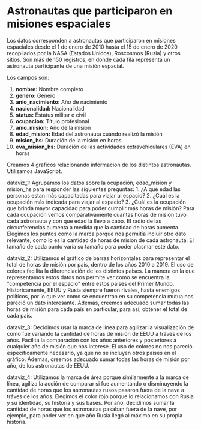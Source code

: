 # Astronautas que participaron en misiones espaciales

Los datos corresponden a astronautas que participaron en misiones espaciales desde el 1 de enero de 2010 hasta el 15 de enero de 2020 recopilados por la NASA (Estados Unidos), Roscosmos (Rusia) y otros sitios. Son más de 150 registros, en donde cada fila representa un astronauta participante de una misión espacial. 

Los campos son:

1. **nombre:** Nombre completo
2. **genero:** Género
3. **anio_nacimiento:** Año de nacimiento
4. **nacionalidad:** Nacionalidad
5. **status:** Estatus militar o civil
6. **ocupacion:** Título profesional
7. **anio_mision:** Año de la misión 
8. **edad_mision:** Edad del astronauta cuando realizó la misión
9. **mision_hs:** Duración de la misión en horas
10. **eva_mision_hs:** Duración de las actividades extravehiculares (EVA) en horas

Creamos 4 graficos relacionando informacion de los distintos astronautas.
Utilizamos JavaScript.

dataviz_1:
    Agrupamos los datos sobre la ocupación, edad_mision y mision_hs para responder las siguientes preguntas:
        1. ¿A qué edad las personas estan más capacitadas para viajar al espacio?
        2. ¿Cuál es la ocupación más indicada para viajar al espacio?
        3. ¿Cuál es la ocupación que brinda mayor capacidad para poder cumplir más horas de misión?
    Para cada ocupación vemos comparativamente cuantas horas de misión tuvo cada astronauta y con que edad la llevó a cabo. El radio de las circunferencias aumenta a medida que la cantidad de horas aumenta.
    Elegimos los puntos como la marca porque nos permitía incluir otro dato relevante, como lo es la cantidad de horas de mision de cada astronauta. El tamaño de cada punto varía su tamaño para poder plasmar este dato.

dataviz_2:
    Utilizamos el gráfico de barras horizontales para representar el total de horas de misión por país, dentro de los años 2010 a 2019. El uso de colores facilita la diferenciación de los distintos paises. La manera en la que representamos estos datos nos permite ver como se encuentra la "competencia por el espacio" entre estos paises del Primer Mundo. Historicamente, EEUU y Rusia siempre fueron rivales, hasta enemigos políticos, por lo que ver como se encuentran en su competencia mutua nos pareció un dato interesante.
    Ádemas, creemos adecuado sumar todas las horas de misión para cada país en particular, para así, obtener el total de cada país.

dataviz_3:
    Decidimos usar la marca de línea para agilizar la visualización de como fue variando la cantidad de horas de misión de EEUU a tráves de los años. Facilita la comparación con los años anteriores y posteriores a cualquier año de misión que nos interese. El uso de colores no nos pareció específicamente necesario, ya que no se incluyen otros países en el gráfico.
    Ádemas, creemos adecuado sumar todas las horas de misión por año, de los astronautas de EEUU.

dataviz_4:
    Utilizamos la marca de área porque similarmente a la marca de línea, agiliza la acción de comparar si fue aumentando o disminuyendo la cantidad de horas que los astronautas rusos pasaron fuera de la nave a tráves de los años. Elegimos el color rojo porque lo relacionamos con Rusia y su identidad, su historia y sus bases.
    Por año, decidimos sumar la cantidad de horas que los astronautas pasaban fuera de la nave, por ejemplo, para poder ver en que año Rusia llegó al máximo en su propia historia.
